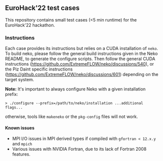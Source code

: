 ## EuroHack'22 test cases
This repository contains small test cases (<5 min runtime) for the EuroHack'22 hackathon.

### Instructions
Each case provides its instructions but relies on a CUDA installation of `neko`. 
To build neko, please follow the general build instructions given in 
the Neko README, to generate the configure scripts. Then follow the 
general CUDA instructions (https://github.com/ExtremeFLOW/neko/discussions/540),
or the Piz Daint specific instructions (https://github.com/ExtremeFLOW/neko/discussions/601)
depending on the target system. 

**Note:** It's important to always configure Neko with a given installation prefix:
```console
> ./configure --prefix=/path/to/neko/installation ...additional flags...
```
otherwise, tools like `makeneko` or the `pkg-config` files will not work.

#### Known issues
* MPI I/O issues in MPI derived types if compiled with `gfortran < 12.x.y` and `mpich`
* Various issues with NVIDIA Fortran, due to its lack of Fortran 2008 features. 

